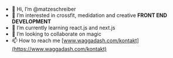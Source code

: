 - 👋 Hi, I’m @matzeschreiber
- 👀 I’m interested in crossfit, medidation and creative <b>FRONT END DEVELOPMENT</b>
- 🌱 I’m currently learning react.js and next.js
- 💞️ I’m looking to collaborate on magic
- 📫 How to reach me [www.waggadash.com/kontakt](https://www.waggadash.com/kontakt)

<!---
matzeschreiber/matzeschreiber is a ✨ special ✨ repository because its `README.md` (this file) appears on your GitHub profile.
You can click the Preview link to take a look at your changes.
--->
